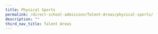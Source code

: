 ```yaml
---
title: Physical Sports
permalink: /direct-school-admission/Talent-Areas/physical-sports/
description: ""
third_nav_title: Talent Areas
---
```

